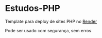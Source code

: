 # Estudos-PHP

Template para deploy de sites PHP no [Render](https://render.com/)

Pode ser usado com segurança, sem erros
